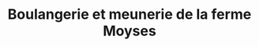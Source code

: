 ---
title: "Boulangerie et meunerie de la ferme Moyses"
url: /feldkirch/boulangerie-et-meunerie-de-la-ferme-moyses/
shop: boulangerie
---